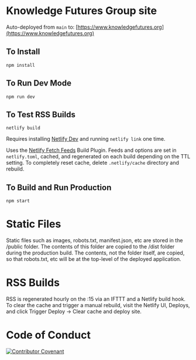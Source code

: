 # Knowledge Futures Group site

Auto-deployed from `main` to: [https://www.knowledgefutures.org](https://www.knowledgefutures.org)

## To Install

```
npm install
```

## To Run Dev Mode

```
npm run dev
```

## To Test RSS Builds

```
netlify build
```

Requires installing [Netlify Dev](https://www.netlify.com/products/dev/) and running `netlify link` one time.

Uses the [Netlify Fetch Feeds](https://github.com/philhawksworth/demo-netlify-plugin-fetch-feeds) Build Plugin.
Feeds and options are set in `netlify.toml`, cached, and regenerated on each build depending on the TTL setting.
To completely reset cache, delete `.netlify/cache` directory and rebuild.

## To Build and Run Production

```
npm start
```

# Static Files

Static files such as images, robots.txt, manifest.json, etc are stored in the /public folder. The contents of this folder are copied to the /dist folder during the production build. The contents, not the folder itself, are copied, so that robots.txt, etc will be at the top-level of the deployed application.

# RSS Builds

RSS is regenerated hourly on the :15 via an IFTTT and a Netlify build hook. To clear the cache and trigger a manual rebuild, visit the Netlify UI, Deploys, and click Trigger Deploy -> Clear cache and deploy site.

# Code of Conduct

[![Contributor Covenant](https://img.shields.io/badge/Contributor%20Covenant-v2.0%20adopted-ff69b4.svg)](https://github.com/knowledgefutures/general/blob/master/CODE_OF_CONDUCT.md)
